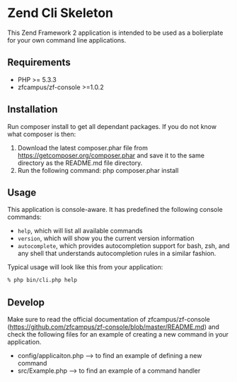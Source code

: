 Zend Cli Skeleton
=================================

This Zend Framework 2 application is intended to be used as a bolierplate for your
own command line applications.

Requirements
------------

* PHP >= 5.3.3
* zfcampus/zf-console >=1.0.2

Installation
------------
Run composer install to get all dependant packages. 
If you do not know what composer is then:
1. Download the latest composer.phar file from https://getcomposer.org/composer.phar and save it 
to the same directory as the README.md file directory.
2. Run the following command:
php composer.phar install

Usage
-----

This application is console-aware. It has predefined the following console commands:

- `help`, which will list all available commands
- `version`, which will show you the current version information 
- `autocomplete`, which provides autocompletion support for bash, zsh, and any shell that understands autocompletion 			  rules in a similar fashion. 

Typical usage will look like this from your application:

```bash
% php bin/cli.php help
```

Develop
-------
Make sure to read the official documentation of zfcampus/zf-console 
(https://github.com/zfcampus/zf-console/blob/master/README.md) and check the following
files for an example of creating a new command in your application.

- config/applicaiton.php --> to find an example of defining a new command
- src/Example.php --> to find an example of a command handler
 
